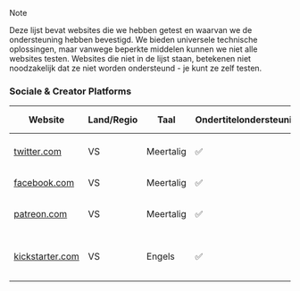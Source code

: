 > [!NOTE]
> Deze lijst bevat websites die we hebben getest en waarvan we de ondersteuning hebben bevestigd. We bieden universele technische oplossingen, maar vanwege beperkte middelen kunnen we niet alle websites testen. Websites die niet in de lijst staan, betekenen niet noodzakelijk dat ze niet worden ondersteund - je kunt ze zelf testen.

### Sociale & Creator Platforms

| Website                                                               | Land/Regio | Taal      | Ondertitelondersteuning | Danmaku-ondersteuning | Beschrijving                                      |
| --------------------------------------------------------------------- | ---------- | --------- | ----------------------- | --------------------- | ------------------------------------------------- |
| <a href="https://twitter.com" target="_blank">twitter.com</a>         | VS         | Meertalig | ✅                      | ❌                    | Een sociale netwerk- en microbloggingdienst       |
| <a href="https://facebook.com" target="_blank">facebook.com</a>       | VS         | Meertalig | ✅                      | ❌                    | De grootste sociale netwerksite ter wereld        |
| <a href="https://patreon.com" target="_blank">patreon.com</a>         | VS         | Meertalig | ✅                      | ❌                    | Een lidmaatschapsplatform voor makers             |
| <a href="https://kickstarter.com" target="_blank">kickstarter.com</a> | VS         | Engels    | ✅                      | ❌                    | Een crowdfundingplatform voor creatieve projecten |
